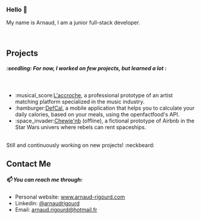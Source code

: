 ### Hello 👋

My name is Arnaud, I am a junior full-stack developer.

<br />

<h2>Projects</h2>
<h5>:seedling: For now, I worked on few projects, but learned a lot :</h5>
<br />
<ul>
  <li>:musical_score:<a href="www.laccroche.me" target="_blank">L'accroche</a>, a professional prototype of an artist matching platform specialized in the music industry.</li>
  <li>:hamburger:<a href="www.defcal.eu" target="_blank">DefCal</a>, a mobile application that helps you to calculate your daily calories, based on your meals, using the openfactfood's API.</li>
  <li>:space_invader:<a href="#" target="_blank">Chewie'nb</a> (offline), a fictional prototype of Airbnb in the Star Wars univers where rebels can rent spaceships.</li>
</ul>
<br />
Still and continuously working on new projects! :neckbeard:

<br />

<h2>Contact Me</h2>
<h5>📫 You can reach me through:</h5>
<ul>
  <li>Personal website: <a href="https://www.arnaud-rigourd.com" target="_blank">www.arnaud-rigourd.com</a> </li>
<li>Linkedin: <a href="https://www.linkedin.com/in/arnaudrigourd/" target="_blank">@arnaudrigourd</a></li>
  <li>Email: <a href="mailto:arnaud.rigourd@hotmail.fr" target="_blank">arnaud.rigourd@hotmail.fr</a></li>
</ul>
